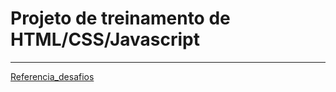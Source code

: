 # Projeto de treinamento de HTML/CSS/Javascript
***

[Referencia_desafios](https://github.com/guilhermeonrails/desafios_da_imerssao/blob/main/README.md)